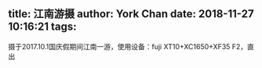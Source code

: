 title: 江南游摄
author: York Chan
date: 2018-11-27 10:16:21
tags:
---
摄于2017.10.1国庆假期间江南一游，使用设备：fuji XT10+XC1650+XF35 F2，直出

